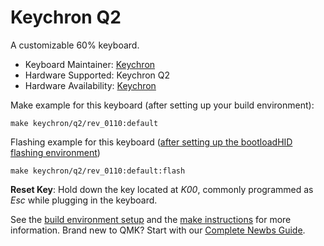 # Keychron Q2

A customizable 60% keyboard.

* Keyboard Maintainer: [Keychron](https://github.com/keychron)
* Hardware Supported: Keychron Q2
* Hardware Availability: [Keychron](https://www.keychron.com)

Make example for this keyboard (after setting up your build environment):

    make keychron/q2/rev_0110:default
    
Flashing example for this keyboard ([after setting up the bootloadHID flashing environment](https://docs.qmk.fm/#/flashing_bootloadhid))

    make keychron/q2/rev_0110:default:flash
    
**Reset Key**: Hold down the key located at *K00*, commonly programmed as *Esc* while plugging in the keyboard.

See the [build environment setup](https://docs.qmk.fm/#/getting_started_build_tools) and the [make instructions](https://docs.qmk.fm/#/getting_started_make_guide) for more information. Brand new to QMK? Start with our [Complete Newbs Guide](https://docs.qmk.fm/#/newbs).